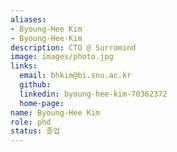 ```yaml
---
aliases:
- Byoung-Hee Kim
- Byoung-Hee-Kim
description: CTO @ Surromind
image: images/photo.jpg
links:
  email: bhkim@bi.snu.ac.kr
  github: 
  linkedin: byoung-hee-kim-70362372
  home-page: 
name: Byoung-Hee Kim
role: phd
status: 졸업
---
```

